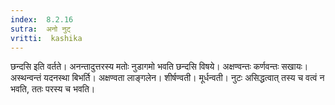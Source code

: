 ```yaml
---
index:  8.2.16
sutra:  अनो नुट्
vritti:  kashika 
---
```


छन्दसि इति वर्तते। अनन्तादुत्तरस्य मतोः नुडागमो भवति छन्दसि विषये। अक्षण्वन्तः कर्णवन्तः सखायः। अस्थन्वन्तं यदनस्था बिभर्ति। अक्षण्वता लाङ्गलेन। शीर्षण्वती। मूर्धन्वती। नुटः असिद्धत्वात् तस्य च वत्वं न भवति, ततः परस्य च भवति।

